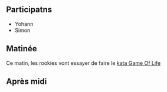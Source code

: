 ## Participatns

- Yohann
- Simon


## Matinée

Ce matin, les rookies vont essayer de faire le [kata Game Of Life](http://codingdojo.org/kata/GameOfLife/)

## Après midi

